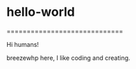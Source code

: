 # hello-world

=============================

Hi humans!

breezewhp here, I like coding and creating.

